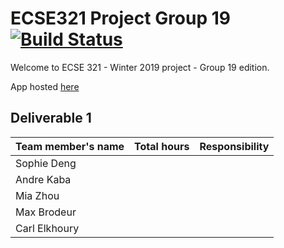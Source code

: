 # ECSE321 Project Group 19 [![Build Status](https://travis-ci.com/McGill-ECSE321-Winter2019/ecse321-group-project-19-1.svg?token=E9CzzJJTQAzyqtGXvYx8&branch=master)](https://travis-ci.com/McGill-ECSE321-Winter2019/ecse321-group-project-19-1)

Welcome to ECSE 321 - Winter 2019 project - Group 19 edition.

App hosted [here](https://bingo-backend-1.herokuapp.com/)


## Deliverable 1

|Team member's name |Total hours |Responsibility         |
|-------------------|------------|-----------------------|
|Sophie Deng        |            |                       |
|Andre Kaba         |            |                       |
|Mia Zhou           |            |                       |
|Max Brodeur        |            |                       |
|Carl Elkhoury      |            |                       |

